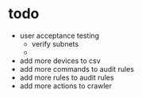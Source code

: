 # todo
- user acceptance testing
    - verify subnets
    - 
- add more devices to csv
- add more commands to audit rules
- add more rules to audit rules
- add more actions to crawler


